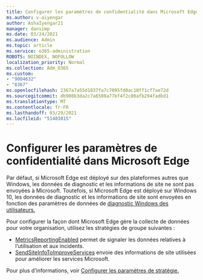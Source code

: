 ```yaml
---
title: Configurer les paramètres de confidentialité dans Microsoft Edge
ms.author: v-aiyengar
author: AshaIyengar21
manager: dansimp
ms.date: 03/24/2021
ms.audience: Admin
ms.topic: article
ms.service: o365-administration
ROBOTS: NOINDEX, NOFOLLOW
localization_priority: Normal
ms.collection: Adm_O365
ms.custom:
- "9004632"
- "8367"
ms.openlocfilehash: 2367a7a55d1837fa7c7095fd0ac10ff1cf7ae72d
ms.sourcegitcommit: db908b3da2c7a6508a77bf4f2c80afb294fadbd1
ms.translationtype: MT
ms.contentlocale: fr-FR
ms.lasthandoff: 03/29/2021
ms.locfileid: "51403815"
---
```

# <a name="configure-privacy-settings-in-microsoft-edge"></a>Configurer les paramètres de confidentialité dans Microsoft Edge

Par défaut, si Microsoft Edge est déployé sur des plateformes autres que Windows, les données de diagnostic et les informations de site ne sont pas envoyées à Microsoft. Toutefois, si Microsoft Edge est déployé sur Windows 10, les données de diagnostic et les informations de site sont envoyées en fonction des paramètres de données de [diagnostic Windows des utilisateurs.](https://go.microsoft.com/fwlink/?linkid=2132472)

Pour configurer la façon dont Microsoft Edge gère la collecte de données pour votre organisation, utilisez les stratégies de groupe suivantes :
- [MetricsReportingEnabled](https://go.microsoft.com/fwlink/?linkid=2132470) permet de signaler les données relatives à l’utilisation et aux incidents.
- [SendSiteInfoToImproveServices](https://go.microsoft.com/fwlink/?linkid=2132470) envoie des informations de site utilisées pour améliorer les services Microsoft.

Pour plus d’informations, voir [Configurer les paramètres de stratégie.](https://go.microsoft.com/fwlink/?linkid=2132577)
